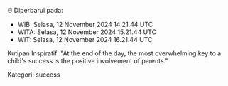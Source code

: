 ⏰ Diperbarui pada:
- WIB: Selasa, 12 November 2024 14.21.44 UTC
- WITA: Selasa, 12 November 2024 15.21.44 UTC
- WIT: Selasa, 12 November 2024 16.21.44 UTC

Kutipan Inspiratif:
"At the end of the day, the most overwhelming key to a child's success is the positive involvement of parents."


Kategori: success

